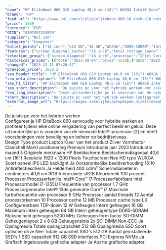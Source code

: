 ```yaml
---
"name": "HP EliteBook 860 G10 Laptop 40,6 cm (16\") WUXGA Intel® Core™ i7 i7-1355U 16 GB DDR5-SDRAM 512 GB SSD Wi-Fi 6E (802.11ax) Windows 11 Pro Zilver"
"brand": "HP"
"feed_url": "https://www.bol.com/nl/nl/p/elitebook-860-16-inch-g10-notebook-pc-wolf-pro-security-edition-16-windows-11-pro-intel-core-i7-16gb-ram-512gb-ssd-wuxga/9300000149930547"
"price": 1559
"currency": "EUR"
"GTIN": "0197497324976"
"supplier": "Bol.com"
"category": "Computer"
"bullet_points": ["16 inch","512 GB","16 GB","WUXGA","DDR5-SDRAM","Intel Iris Xe Graphics","Windows"]
"features": {"screen_diagonal_inches":"16 inch","total_storage_space":"512 GB","memory_size":"16 GB","graphics":"WUXGA","memory_type":"DDR5-SDRAM","graphics_card":"Intel Iris Xe Graphics","operating_system":"Windows"}
"selection_group": {"screen_diagonal":"16 inch","processor":"Intel Core i7","changed_price_past_3_days":true,"product_family":"Elitebook"}
"historical_prices": [{"date":"2023-10-04","price":1559},{"date":"2023-12-09","price":1645.7},{"date":"2023-12-10","price":1658.2},{"date":"2023-12-11","price":1559}]
"changed": "2023-12-11 07:26:37"
"previous_price": 1658.2
"seo_header_title": "HP EliteBook 860 G10 Laptop 40,6 cm (16\") WUXGA Intel® Core™ i7 i7-1355U 16 GB DDR5-SDRAM 512 GB SSD Wi-Fi 6E (802.11ax) Windows 11 Pro Zilver"
"seo_meta_description": "HP EliteBook 860 G10 Laptop 40,6 cm (16\") WUXGA Intel® Core™ i7 i7-1355U 16 GB DDR5-SDRAM 512 GB SSD Wi-Fi 6E (802.11ax) Windows 11 Pro Zilver"
"seo_h1_title": "HP EliteBook 860 G10 Laptop 40,6 cm (16\") WUXGA Intel® Core™ i7 i7-1355U 16 GB DDR5-SDRAM 512 GB SSD Wi-Fi 6E (802.11ax) Windows 11 Pro Zilver"
"seo_short_description": "De juiste pc voor het hybride werken <br />Configureer je HP EliteBook 860 eenvoudig voor hybride werken en profiteer tijdens elke online vergadering van perfect beeld en geluid."
"seo_long_description": "Deze uitzonderlijke pc is voorzien van de nieuwste Intel®-processor [2] en heeft voorzieningen voor beveiliging en beheer op bedrijfsniveau. <br /> Design Type product Laptop Kleur van het product Zilver Vormfactor Clamshell Markt positionering Premium Introductie jaar 2023 Introductie maand 5 Originele merknaam HP Beeldscherm Beeldschermdiagonaal 40,6 cm (16\") Resolutie 1920 x 1200 Pixels Touchscreen Nee HD type WUXGA Soort paneel IPS LED backlight Ja Oorspronkelijke beeldverhouding 16:10 Antireflectiescherm Ja Helderheid 400 cd/m² Schermdiameter in centimeters 40,6 cm RGB-kleurruimte sRGB Kleurbereik 100 procent Processor Processorfamilie Intel® Core™ i7 Processorfabrikant Intel Processormodel i7-1355U Frequentie van processor 1,7 GHz Processorgeneratie Intel® 13de generatie Core™ i7 Maximale turbofrequentie van processor 5 GHz Processor aantal threads 12 Aantal processorkernen 10 Processor cache 12 MB Processor cache type L3 Configureerbare TDP-down 12 W Geheugen Intern geheugen 16 GB Maximum intern geheugen 64 GB Intern geheugentype DDR5-SDRAM Kloksnelheid geheugen 5200 MHz Geheugen form factor SO-DIMM Geheugenlayout 2 x 8 GB Geheugenslots 2x SO-DIMM Non-ECC Ja Opslagmedia Totale opslagcapaciteit 512 GB Opslagmedia SSD Soort optische drive Nee Totale capaciteit SSD's 512 GB Aantal geïnstalleerde SSD's 1 SSD capaciteit 512 GB SSD interfaces PCI Express NVMe Ja Grafisch Ingebouwde grafische adapter Ja Aparte grafische adapter"
"short_description": "De juiste pc voor het hybride werken Configureer je HP EliteBook 860 eenvoudig voor hybride werken en profiteer tijdens elke online vergadering van perfect beeld en geluid. Deze uitzonderlijke pc is voorzien van de nieuwste Intel®-processor [2] en heeft voorzieningen voor beveiliging en beheer op bedrijfsniveau. Design Type product Laptop Kleur van het product Zilver Vormfactor Clamshell Markt positionering Premium Introductie jaar 2023 Introductie maand 5 Originele merknaam HP Beeldscherm Beeldschermdiagonaal 40,6 cm (16\") Resolutie 1920 x 1200 Pixels Touchscreen Nee HD type WUXGA Soort paneel IPS LED backlight Ja Oorspronkelijke beeldverhouding 16:10 Antireflectiescherm Ja Helderheid 400 cd/m² Schermdiameter in centimeters 40,6 cm RGB-kleurruimte sRGB Kleurbereik 100 procent Processor Processorfamilie Intel® Core™ i7 Processorfabrikant Intel Processormodel i7-1355U Frequentie van processor 1,7 GHz Processorgeneratie Intel® 13de generatie Core™ i7 Maximale turbofrequentie van processor 5 GHz Processor aantal threads 12 Aantal processorkernen 10 Processor cache 12 MB Processor cache type L3 Configureerbare TDP-down 12 W Geheugen Intern geheugen 16 GB Maximum intern geheugen 64 GB Intern geheugentype DDR5-SDRAM Kloksnelheid geheugen 5200 MHz Geheugen form factor SO-DIMM Geheugenlayout 2 x 8 GB Geheugenslots 2x SO-DIMM Non-ECC Ja Opslagmedia Totale opslagcapaciteit 512 GB Opslagmedia SSD Soort optische drive Nee Totale capaciteit SSD's 512 GB Aantal geïnstalleerde SSD's 1 SSD capaciteit 512 GB SSD interfaces PCI Express NVMe Ja Grafisch Ingebouwde grafische adapter Ja Aparte grafische adapter"
"external_image_url": "https://images.zakelijkelaptopkopen.nl/elitebook-860-16-inch-g10-notebook-pc-wolf-pro-security-edition-16-windows-11-pro-intel-core-i7-16gb-ram-512gb-ssd-wuxga.webp"
---
```


De juiste pc voor het hybride werken <br />Configureer je HP EliteBook 860 eenvoudig voor hybride werken en profiteer tijdens elke online vergadering van perfect beeld en geluid. Deze uitzonderlijke pc is voorzien van de nieuwste Intel®-processor [2] en heeft voorzieningen voor beveiliging en beheer op bedrijfsniveau. <br /> Design Type product Laptop Kleur van het product Zilver Vormfactor Clamshell Markt positionering Premium Introductie jaar 2023 Introductie maand 5 Originele merknaam HP Beeldscherm Beeldschermdiagonaal 40,6 cm (16") Resolutie 1920 x 1200 Pixels Touchscreen Nee HD type WUXGA Soort paneel IPS LED backlight Ja Oorspronkelijke beeldverhouding 16:10 Antireflectiescherm Ja Helderheid 400 cd/m² Schermdiameter in centimeters 40,6 cm RGB-kleurruimte sRGB Kleurbereik 100 procent Processor Processorfamilie Intel® Core™ i7 Processorfabrikant Intel Processormodel i7-1355U Frequentie van processor 1,7 GHz Processorgeneratie Intel® 13de generatie Core™ i7 Maximale turbofrequentie van processor 5 GHz Processor aantal threads 12 Aantal processorkernen 10 Processor cache 12 MB Processor cache type L3 Configureerbare TDP-down 12 W Geheugen Intern geheugen 16 GB Maximum intern geheugen 64 GB Intern geheugentype DDR5-SDRAM Kloksnelheid geheugen 5200 MHz Geheugen form factor SO-DIMM Geheugenlayout 2 x 8 GB Geheugenslots 2x SO-DIMM Non-ECC Ja Opslagmedia Totale opslagcapaciteit 512 GB Opslagmedia SSD Soort optische drive Nee Totale capaciteit SSD's 512 GB Aantal geïnstalleerde SSD's 1 SSD capaciteit 512 GB SSD interfaces PCI Express NVMe Ja Grafisch Ingebouwde grafische adapter Ja Aparte grafische adapter